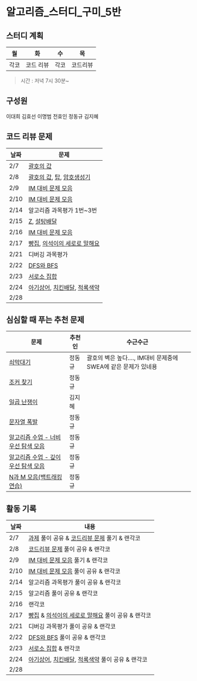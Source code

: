 # 알고리즘_스터디_구미_5반

## 스터디 계획  
| 월 |화  | 수 |목  |
|--|--|--|--|
| 각코 | 코드 리뷰 | 각코 | 코드리뷰 |  

> 시간 : 저녁 7시 30분~  

## 구성원  
이대희 김효선 이명범 전효인 정동규 김지혜


## 코드 리뷰 문제 
  
| 날짜 |문제  |
|--|--|
|2/7  | [괄호의 값](https://www.acmicpc.net/problem/2504) |
| 2/8 | [괄호의 값](https://www.acmicpc.net/problem/2504), [탑](https://www.acmicpc.net/problem/2493), [암호생성기](https://swexpertacademy.com/main/code/problem/problemDetail.do?contestProbId=AV14uWl6AF0CFAYD) |
| 2/9 | [IM 대비 문제 모음](https://www.acmicpc.net/group/workbook/view/13659/41950) |
| 2/10 | [IM 대비 문제 모음](https://www.acmicpc.net/group/workbook/view/13659/41950) |
| 2/14 | 알고리즘 과목평가 1번~3번 |
| 2/15 | [Z](https://www.acmicpc.net/problem/1074), [설탕배달](https://www.acmicpc.net/problem/2839) |
| 2/16 | [IM 대비 문제 모음](https://www.acmicpc.net/group/workbook/view/13659/41950) |
| 2/17 | [빵집](https://www.acmicpc.net/problem/3109), [의석이의 세로로 말해요](https://swexpertacademy.com/main/code/problem/problemDetail.do?contestProbId=AWVWgkP6sQ0DFAUO) |
| 2/21 | 디버깅 과목평가 |
| 2/22 | [DFS와 BFS](https://www.acmicpc.net/problem/1260) |
| 2/23 | [서로소 집합](https://swexpertacademy.com/main/code/problem/problemDetail.do?contestProbId=AWBJKA6qr2oDFAWr) |
| 2/24 | [아기상어](https://www.acmicpc.net/problem/16236), [치킨배달](https://www.acmicpc.net/problem/15686), [적록색약](https://www.acmicpc.net/problem/10026) |
| 2/28 |  |
  
## 심심할 때 푸는 추천 문제
|문제  | 추천인 | 수근수근|
|--|--|--|
| [쇠막대기](https://www.acmicpc.net/problem/10799) | 정동규 | 괄호의 벽은 높다...., IM대비 문제중에 SWEA에 같은 문제가 있네용 |
| [조커 찾기](https://www.acmicpc.net/problem/24393) | 정동규 |    |
| [일곱 난쟁이](https://www.acmicpc.net/problem/2309) | 김지혜 |    |
| [문자열 폭발](https://www.acmicpc.net/problem/9935) | 정동규 |    |
| [알고리즘 수업 - 너비 우선 탐색 모음](https://www.acmicpc.net/workbook/view/10251) | 정동규 |    |
| [알고리즘 수업 - 깊이 우선 탐색 모음](https://www.acmicpc.net/workbook/view/10367) | 정동규 |    |
| [N과 M 모음(백트래킹 연습)](https://www.acmicpc.net/workbook/view/2052) | 정동규 |    |

## 활동 기록  

| 날짜 | 내용 |
|--|--|
| 2/7 | [과제](https://www.acmicpc.net/problem/2493) 풀이 공유 & [코드리뷰 문제](https://www.acmicpc.net/problem/2504) 풀기 & 랜각코|
| 2/8 | [코드리뷰 문제](https://www.acmicpc.net/problem/2504) 풀이 공유 & 랜각코|
| 2/9 | [IM 대비 문제 모음](https://www.acmicpc.net/group/workbook/view/13659/41950) 풀기 & 랜각코|
| 2/10 | [IM 대비 문제 모음](https://www.acmicpc.net/group/workbook/view/13659/41950) 풀이 공유 & 랜각코|
| 2/14 | 알고리즘 과목평가 풀이 공유 & 랜각코|
| 2/15 | 알고리즘 풀이 공유 & 랜각코|
| 2/16 | 랜각코|
| 2/17 | [빵집](https://www.acmicpc.net/problem/3109) & [의석이의 세로로 말해요](https://swexpertacademy.com/main/code/problem/problemDetail.do?contestProbId=AWVWgkP6sQ0DFAUO) 풀이 공유 & 랜각코|
| 2/21 | 디버깅 과목평가 풀이 공유 & 랜각코|
| 2/22 | [DFS와 BFS](https://www.acmicpc.net/problem/1260) 풀이 공유 & 랜각코|
| 2/23 | [서로소 집합](https://swexpertacademy.com/main/code/problem/problemDetail.do?contestProbId=AWBJKA6qr2oDFAWr) & 랜각코|
| 2/24 | [아기상어](https://www.acmicpc.net/problem/16236), [치킨배달](https://www.acmicpc.net/problem/15686), [적록색약](https://www.acmicpc.net/problem/10026) 풀이 공유 & 랜각코|
| 2/28 |  |

